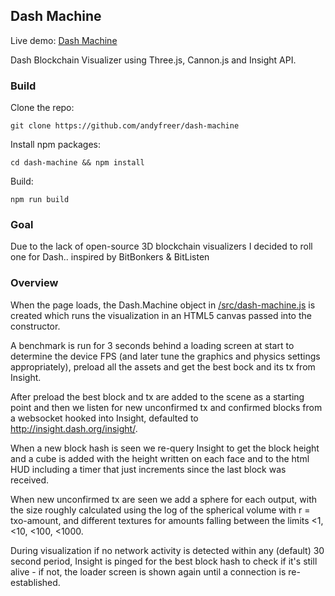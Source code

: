 ## Dash Machine

Live demo: [Dash Machine](https://andyfreer.github.io/dash-machine/index.html)

Dash Blockchain Visualizer using Three.js, Cannon.js and Insight API.

### Build

Clone the repo:

```
git clone https://github.com/andyfreer/dash-machine
```

Install npm packages:
```
cd dash-machine && npm install
```

Build:
```
npm run build
```

### Goal

Due to the lack of open-source 3D blockchain visualizers I decided to roll one for Dash.. inspired by BitBonkers & BitListen

### Overview

When the page loads, the Dash.Machine object in  [/src/dash-machine.js](https://github.com/andyfreer/dash-machine/blob/master/src/dash-machine.js)  is created which runs the visualization in an HTML5 canvas passed into the constructor.

A benchmark is run for 3 seconds behind a loading screen at start to determine the device FPS (and later tune the graphics and physics settings appropriately), preload all the assets and get the best bock and its tx from Insight.  

After preload the best block and tx are added to the scene as a starting point and then we listen for new unconfirmed tx and confirmed blocks from a websocket hooked into Insight, defaulted to http://insight.dash.org/insight/.  

When a new block hash is seen we re-query Insight to get the block height and a cube is added with the height written on each face and to the html HUD including a timer that just increments since the last block was received.

When new unconfirmed tx are seen we add a sphere for each output, with the size roughly calculated using the log of the spherical volume with r = txo-amount, and different textures for amounts falling between the limits <1, <10, <100, <1000.  

During visualization if no network activity is detected within any (default) 30 second period, Insight is pinged for the best block hash to check if it's still alive - if not, the loader screen is shown again until a connection is re-established.

